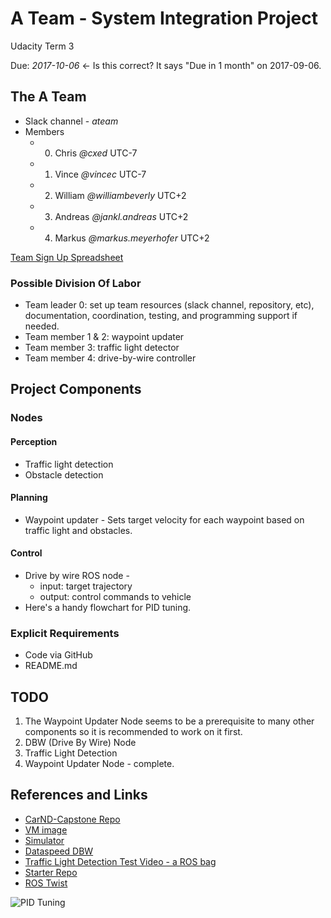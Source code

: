 A Team - System Integration Project 
===================================

Udacity Term 3 

Due: *2017-10-06* <- Is this correct? It says "Due in 1 month" on 2017-09-06.

## The A Team
* Slack channel - *ateam*
* Members
  - 0. Chris _@cxed_ UTC-7
  - 1. Vince _@vincec_ UTC-7
  - 2. William _@williambeverly_ UTC+2
  - 3. Andreas _@jankl.andreas_ UTC+2
  - 4. Markus _@markus.meyerhofer_ UTC+2

[Team Sign Up Spreadsheet](https://docs.google.com/spreadsheets/d/17I_0q8tylk9Q_Y3GTSq738KkBIoS6SUt1quR5lPPAdg/edit#gid=0)
  
### Possible Division Of Labor
* Team leader 0: set up team resources (slack channel, repository, etc),
              documentation, coordination, testing, and programming support if needed.
* Team member 1 & 2: waypoint updater
* Team member 3: traffic light detector
* Team member 4: drive-by-wire controller

## Project Components

### Nodes
#### Perception
* Traffic light detection
* Obstacle detection

#### Planning
* Waypoint updater - Sets target velocity for each waypoint based on traffic light and obstacles.

#### Control
* Drive by wire ROS node -
  - input: target trajectory
  - output: control commands to vehicle
* Here's a handy flowchart for PID tuning.


### Explicit Requirements
* Code via GitHub
* README.md

## TODO
1. The Waypoint Updater Node seems to be a prerequisite to many other components
  so it is recommended to work on it first.
2. DBW (Drive By Wire) Node
3. Traffic Light Detection
4. Waypoint Updater Node - complete.


## References and Links
* [CarND-Capstone Repo](https://github.com/udacity/CarND-Capstone)
* [VM image](https://classroom.udacity.com/nanodegrees/nd013/parts/6047fe34-d93c-4f50-8336-b70ef10cb4b2/modules/e1a23b06-329a-4684-a717-ad476f0d8dff/lessons/7e3627d7-14f7-4a33-9dbf-75c98a6e411b/concepts/8c742938-8436-4d3d-9939-31e40284e7a6?contentVersion=1.0.0&contentLocale=en-us)
* [Simulator](https://github.com/udacity/CarND-Capstone/releases/tag/v1.1)
* [Dataspeed DBW](https://bitbucket.org/DataspeedInc/dbw_mkz_ros)
* [Traffic Light Detection Test Video - a ROS bag](https://drive.google.com/file/d/0B2_h37bMVw3iYkdJTlRSUlJIamM/view?usp=sharing)
* [Starter Repo](https://github.com/udacity/CarND-System-Integration)
* [ROS Twist](http://docs.ros.org/jade/api/geometry_msgs/html/msg/Twist.html)


![PID Tuning](http://support.motioneng.com/Downloads-Notes/Tuning/images/overshoot_flowchart.gif "PID Tuning")



